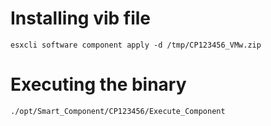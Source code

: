 # Installing vib file
```
esxcli software component apply -d /tmp/CP123456_VMw.zip
```

# Executing the binary
```
./opt/Smart_Component/CP123456/Execute_Component
```
